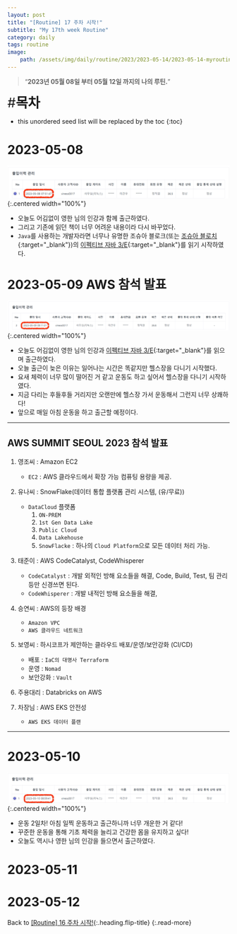 ```yaml
---
layout: post
title: "[Routine] 17 주차 시작!"
subtitle: "My 17th week Routine"
category: daily
tags: routine
image:
    path: /assets/img/daily/routine/2023/2023-05-14/2023-05-14-myroutine-17th.png
---
```


> “**2023년 05월 08일 부터 05월 12일 까지의 나의 루틴.**”

<span style="font-size:30px;">\#**목차**</span>
* this unordered seed list will be replaced by the toc
{:toc}

# 2023-05-08 
![](/assets/img/daily/routine/2023/2023-05-14/2023-05-08_myroutine.png){:.centered width="100%"}
- 오늘도 어김없이 영한 님의 인강과 함께 출근하였다.
- 그리고 기존에 읽던 책이 너무 어려운 내용이라 다시 바꾸었다.
- `Java`를 사용하는 개발자라면 너무나 유명한 조슈아 블로크(또는 [조슈아 블로치]{:target="_blank"})의 [이펙티브 자바 3/E]{:target="_blank"}를 읽기 시작하였다.

# 2023-05-09 AWS 참석 발표
![](/assets/img/daily/routine/2023/2023-05-14/2023-05-09_myroutine.png){:.centered width="100%"}
- 오늘도 어김없이 영한 님의 인강과 [이펙티브 자바 3/E]{:target="_blank"}를 읽으며 출근하였다.
- 오늘 출근이 늦은 이유는 일어나는 시간은 똑같지만 헬스장을 다니기 시작했다.
- 요새 체력이 너무 많이 떨어진 거 같고 운동도 하고 싶어서 헬스장을 다니기 시작하였다.
- 지금 다리는 후들후들 거리지만 오랜만에 헬스장 가서 운동해서 그런지 너무 상쾌하다!
- 앞으로 매일 아침 운동을 하고 출근할 예정이다.

***

## AWS SUMMIT SEOUL 2023 참석 발표
1. 영조씨 : Amazon EC2 
   - `EC2` : AWS 클라우드에서 확장 가능 컴퓨팅 용량을 제공.
   
2. 유나씨 : SnowFlake(데이터 통합 플랫폼 관리 시스템, (유/무료))
   - `DataCloud` 플랫폼
     1. `ON-PREM`
     2. `1st Gen Data Lake`
     3. `Public Cloud`
     4. `Data Lakehouse`
     5. `SnowFlacke` : 하나의 `Cloud Platform`으로 모든 데이터 처리 가능.
     
3. 태준이 : AWS CodeCatalyst, CodeWhisperer
   - `CodeCatalyst` : 개발 외적인 방해 요소들을 해결, Code, Build, Test, 팀 관리 등만 신경쓰면 된다.
   - `CodeWhisperer` : 개발 내적인 방해 요소들을 해결, 
   
4. 승연씨 : AWS의 등장 배경
    - `Amazon VPC` 
    - `AWS 클라우드 네트워크` 

5. 보영씨 : 하시코프가 제안하는 클라우드 배포/운영/보안강화 (CI/CD)
    - 배포 : `IaC의 대명사 Terraform`
    - 운영 : `Nomad`
    - 보안강화 : `Vault`

6. 주용대리 : Databricks on AWS

7. 차장님 : AWS EKS 안전성
   - `AWS EKS 데이터 플랜` 

***

# 2023-05-10
![](/assets/img/daily/routine/2023/2023-05-14/2023-05-10_myroutine.png){:.centered width="100%"}
- 운동 2일차! 아침 일찍 운동하고 출근하니까 너무 개운한 거 같다! 
- 꾸준한 운동을 통해 기초 체력을 늘리고 건강한 몸을 유지하고 싶다!
- 오늘도 역시나 영한 님의 인강을 들으면서 출근하였다.

# 2023-05-11
# 2023-05-12

Back to [[Routine] 16 주차 시작!](./2023-05-07-week-16th.md){:.heading.flip-title}
{:.read-more}

[//]: # (Continue with [[Routine] 17 주차 시작!]&#40;../05-may/2023-05-07-week-16th.md&#41;{:.heading.flip-title})
[//]: # ({:.read-more})

<!-- Links -->
[조슈아 블로치]: https://ko.wikipedia.org/wiki/%EC%A1%B0%EC%8A%88%EC%95%84_%EB%B8%94%EB%A1%9C%EC%B9%98
[이펙티브 자바 3/E]: https://product.kyobobook.co.kr/detail/S000001033066

<!-- Study Links -->

<!-- Commit Links -->